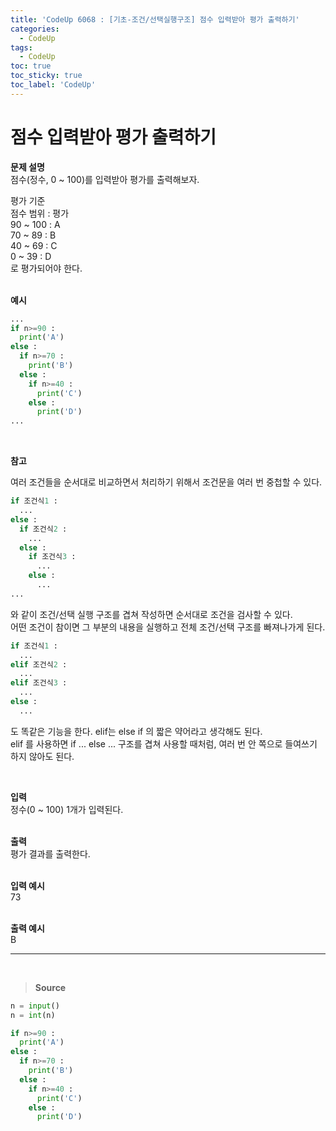 ```yaml
---
title: 'CodeUp 6068 : [기초-조건/선택실행구조] 점수 입력받아 평가 출력하기'
categories:
  - CodeUp
tags:
  - CodeUp
toc: true
toc_sticky: true
toc_label: 'CodeUp'
---
```


# 점수 입력받아 평가 출력하기

**문제 설명**  
점수(정수, 0 ~ 100)를 입력받아 평가를 출력해보자.

평가 기준  
점수 범위 : 평가  
90 ~ 100 : A  
70 ~ 89 : B  
40 ~ 69 : C  
0 ~ 39 : D  
로 평가되어야 한다.  
<br>

**예시**

```python
...
if n>=90 :
  print('A')
else :
  if n>=70 :
    print('B')
  else :
    if n>=40 :
      print('C')
    else :
      print('D')
...
```

<br>

**참고**

여러 조건들을 순서대로 비교하면서 처리하기 위해서 조건문을 여러 번 중첩할 수 있다.

```python
if 조건식1 :
  ...
else :
  if 조건식2 :
    ...
  else :
    if 조건식3 :
      ...
    else :
      ...
...
```

와 같이 조건/선택 실행 구조를 겹쳐 작성하면 순서대로 조건을 검사할 수 있다.  
어떤 조건이 참이면 그 부분의 내용을 실행하고 전체 조건/선택 구조를 빠져나가게 된다.

```python
if 조건식1 :
  ...
elif 조건식2 :
  ...
elif 조건식3 :
  ...
else :
  ...
```

도 똑같은 기능을 한다. elif는 else if 의 짧은 약어라고 생각해도 된다.  
elif 를 사용하면 if ... else ... 구조를 겹쳐 사용할 때처럼, 여러 번 안 쪽으로 들여쓰기 하지 않아도 된다.

<br>

**입력**  
정수(0 ~ 100) 1개가 입력된다.  
<br>

**출력**  
평가 결과를 출력한다.  
<br>

**입력 예시**  
73  
<br>

**출력 예시**  
B

---

<br>

> **Source**

```python
n = input()
n = int(n)

if n>=90 :
  print('A')
else :
  if n>=70 :
    print('B')
  else :
    if n>=40 :
      print('C')
    else :
      print('D')
```
